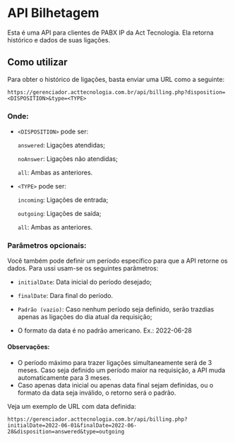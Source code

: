 # API Bilhetagem

Esta é uma API para clientes de PABX IP da Act Tecnologia. Ela retorna histórico e dados de suas ligações.


## Como utilizar

Para obter o histórico de ligações, basta enviar uma URL como a seguinte:

```
https://gerenciador.acttecnologia.com.br/api/billing.php?disposition=<DISPOSITION>&type=<TYPE>
```

### Onde:

- ```<DISPOSITION>``` pode ser:

    ```answered```: Ligações atendidas;

    ```noAnswer```: Ligações não atendidas;

    ```all```: Ambas as anteriores.



- ```<TYPE>``` pode ser:

    ```incoming```: Ligações de entrada;

    ```outgoing```: Ligações de saída;

    ```all```: Ambas as anteriores.

### Parâmetros opcionais:
Você também pode definir um período específico para que a API retorne os dados. Para ussi usam-se os seguintes parâmetros:

- ```initialDate```: Data inicial do período desejado;

- ```finalDate```: Dara final do período.

- ```Padrão (vazio)```: Caso nenhum período seja definido, serão trazdias apenas as ligações do dia atual da requisição;

- O formato da data é no padrão americano. Ex.: 2022-06-28

#### Observações:
- O período máximo para trazer ligações simultaneamente será de 3 meses. Caso seja definido um período maior na requisição, a API muda automaticamente para 3 meses.
- Caso apenas data inicial ou apenas data final sejam definidas, ou o formato da data seja inválido, o retorno será o padrão.

Veja um exemplo de URL com data definida:

```
https://gerenciador.acttecnologia.com.br/api/billing.php?initialDate=2022-06-01&finalDate=2022-06-28&disposition=answered&type=outgoing
```